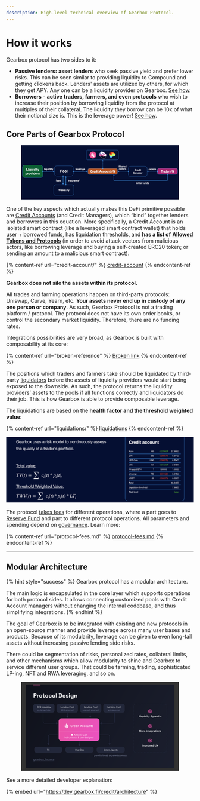 ```yaml
---
description: High-level technical overview of Gearbox Protocol.
---
```


# How it works

Gearbox protocol has two sides to it:

* **Passive lenders:** **asset** **lenders** who seek passive yield and prefer lower risks. This can be seen similar to providing liquidity to Compound and getting cTokens back. Lenders' assets are utilized by others, for which they get APY. Any one can be a liquidity provider on Gearbox. [See how](../lending-market/manage-liquidity.md).
* **Borrowers** - **active** **traders, farmers, and even protocols** who wish to increase their position by borrowing liquidity from the protocol at multiples of their collateral. The liquidity they borrow can be 10x of what their notional size is. This is the leverage power! [See how](../traders-and-farmers/strategies/).

## Core Parts of Gearbox Protocol

<figure><img src="../.gitbook/assets/Screenshot 2021-08-07 at 22.53.18.png" alt=""><figcaption></figcaption></figure>

One of the key aspects which actually makes this DeFi primitive possible are [Credit Accounts](credit-account/) (and Credit Managers), which “bind” together lenders and borrowers in this equation. More specifically, a Credit Account is an isolated smart contract (like a leveraged smart contract wallet) that holds user + borrowed funds, has liquidation thresholds, and **has a list of** [**Allowed Tokens and Protocols**](credit-account/#allowed-list-policy) (in order to avoid attack vectors from malicious actors, like borrowing leverage and buying a self-created ERC20 token; or sending an amount to a malicious smart contract).

{% content-ref url="credit-account/" %}
[credit-account](credit-account/)
{% endcontent-ref %}

**Gearbox does not silo the assets within its protocol.**&#x20;

All trades and farming operations happen on third-party protocols: Uniswap, Curve, Yearn, etc. **Your assets never end up in custody of any one person or company**. As such, Gearbox Protocol is not a trading platform / protocol. The protocol does not have its own order books, or control the secondary market liquidity. Therefore, there are no funding rates.

Integrations possibilities are very broad, as Gearbox is built with composability at its core:

{% content-ref url="broken-reference" %}
[Broken link](broken-reference)
{% endcontent-ref %}

The positions which traders and farmers take should be liquidated by third-party [liquidators](liquidations/) before the assets of liquidity providers would start being exposed to the downside. As such, the protocol returns the liquidity providers’ assets to the pools if all functions correctly and liquidators do their job. This is how Gearbox is able to provide composable leverage.&#x20;

The liquidations are based on the **health factor and the threshold weighted value**:

{% content-ref url="liquidations/" %}
[liquidations](liquidations/)
{% endcontent-ref %}

![](<../.gitbook/assets/Screenshot 2021-08-07 at 22.49.59.png>)

The protocol [takes fees](protocol-fees.md) for different operations, where a part goes to [Reserve Fund](liquidations/insurance-fund.md) and part to different protocol operations. All parameters and spending depend on [governance](../governance/setup/). Learn more:

{% content-ref url="protocol-fees.md" %}
[protocol-fees.md](protocol-fees.md)
{% endcontent-ref %}

***

## Modular Architecture

{% hint style="success" %}
Gearbox protocol has a modular architecture.&#x20;

The main logic is encapsulated in the core layer which supports operations for both protocol sides. It allows connecting customized pools with Credit Account managers without changing the internal codebase, and thus simplifying integrations.
{% endhint %}

The goal of Gearbox is to be integrated with existing and new protocols in an open-source manner and provide leverage across many user bases and products. Because of its modularity, leverage can be given to even long-tail assets without increasing passive lending side risks.

There could be segmentation of risks, personalized rates, collateral limits, and other mechanisms which allow modularity to shine and Gearbox to service different user groups. That could be farming, trading, sophisticated LP-ing, NFT and RWA leveraging, and so on.

<figure><img src="../.gitbook/assets/Gearbox Modular Archtecture.png" alt=""><figcaption></figcaption></figure>

See a more detailed developer explanation:

{% embed url="https://dev.gearbox.fi/credit/architecture" %}
